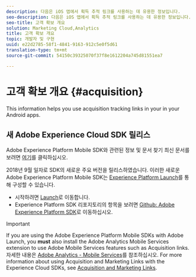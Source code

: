 ```yaml
---
description: 다음은 iOS 앱에서 획득 추적 링크를 사용하는 데 유용한 정보입니다.
seo-description: 다음은 iOS 앱에서 획득 추적 링크를 사용하는 데 유용한 정보입니다.
seo-title: 고객 확보 개요
solution: Marketing Cloud,Analytics
title: 고객 확보 개요
topic: 개발자 및 구현
uuid: e22d2785-58f1-4841-9163-912c5e0f5d61
translation-type: tm+mt
source-git-commit: 54150c39325070f37f8e1612204a745d81551ea7

---
```



# 고객 확보 개요 {#acquisition}

This information helps you use acquisition tracking links in your in your Android apps.

## 새 Adobe Experience Cloud SDK 릴리스

Adobe Experience Platform Mobile SDK와 관련된 정보 및 문서 찾기 최신 문서를 보려면 [여기](https://aep-sdks.gitbook.io/docs/)를 클릭하십시오.

2018년 9월 일자로 SDK의 새로운 주요 버전을 릴리스하였습니다. 이러한 새로운 Adobe Experience Platform Mobile SDK는 [Experience Platform Launch](https://www.adobe.com/experience-platform/launch.html)를 통해 구성할 수 있습니다.

* 시작하려면 [Launch](https://launch.adobe.com/)로 이동합니다.
* Experience Platform SDK 리포지토리의 항목을 보려면 [Github: Adobe Experience Platform SDK](https://github.com/Adobe-Marketing-Cloud/acp-sdks)로 이동하십시오.

>[!IMPORTANT]
>
> If you are using the Adobe Experience Platform Mobile SDKs with Adobe Launch, you **must** also install the Adobe Analytics Mobile Services extension to use Adobe Mobile Services features such as Acquisition links. 자세한 내용은 [Adobe Analytics - Mobile Services](https://aep-sdks.gitbook.io/docs/using-mobile-extensions/adobe-analytics-mobile-services)를 참조하십시오. For more information about using Acquisition and Marketing Links with the Experience Cloud SDKs, see [Acquisition and Marketing Links](https://aep-sdks.gitbook.io/docs/using-mobile-extensions/adobe-analytics-mobile-services#acquisition-and-marketing-links).
